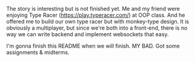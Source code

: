 The story is interesting but is not finished yet.
Me and my friend were enjoying Type Racer (https://play.typeracer.com/) at OOP class. And he offered me to build our own type racer but with monkey-type design. It is obviously a multiplayer, but since we're both into a front-end, there is no way we can write backend and implement websockets that easy. 

I'm gonna finish this README when we will finish. MY BAD. Got some assignments & midterms.
